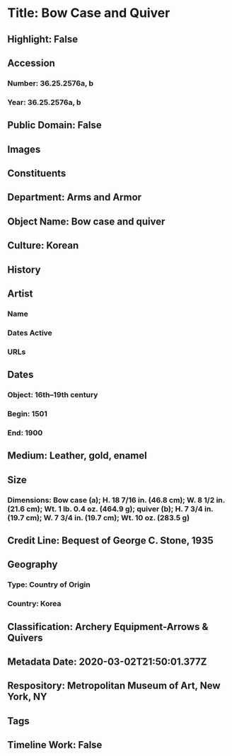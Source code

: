 # Title: Bow Case and Quiver
## Highlight: False
## Accession
### Number: 36.25.2576a, b
### Year: 36.25.2576a, b
## Public Domain: False
## Images
## Constituents
## Department: Arms and Armor
## Object Name: Bow case and quiver
## Culture: Korean
## History
## Artist
### Name
### Dates Active
### URLs
## Dates
### Object: 16th–19th century
### Begin: 1501
### End: 1900
## Medium: Leather, gold, enamel
## Size
### Dimensions: Bow case (a); H. 18 7/16 in. (46.8 cm); W. 8 1/2 in. (21.6 cm); Wt. 1 lb. 0.4 oz. (464.9 g); quiver (b); H. 7 3/4 in. (19.7 cm); W. 7 3/4 in. (19.7 cm); Wt. 10 oz. (283.5 g)
## Credit Line: Bequest of George C. Stone, 1935
## Geography
### Type: Country of Origin
### Country: Korea
## Classification: Archery Equipment-Arrows & Quivers
## Metadata Date: 2020-03-02T21:50:01.377Z
## Respository: Metropolitan Museum of Art, New York, NY
## Tags
## Timeline Work: False